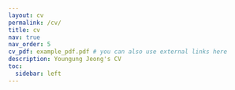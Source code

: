 ```yaml
---
layout: cv
permalink: /cv/
title: cv
nav: true
nav_order: 5
cv_pdf: example_pdf.pdf # you can also use external links here
description: Youngung Jeong's CV
toc:
  sidebar: left
---
```

